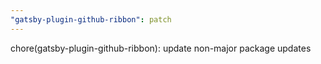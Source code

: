 ```yaml
---
"gatsby-plugin-github-ribbon": patch
---
```


chore(gatsby-plugin-github-ribbon): update non-major package updates
